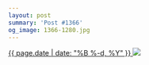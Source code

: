 ```yaml
---
layout: post
summary: 'Post #1366'
og_image: 1366-1280.jpg
---
```


<p>
 <time>
  <a href="/1366">
   {{ page.date | date: "%B %-d, %Y" }}
  </a>
 </time>
 <a href="/1366">
  <img data-taken="5/9/2021" sizes="(min-width: 700px) 50vw, calc(100vw - 2rem)" src="{{ site.assets_url }}/1366-640.jpg" srcset="{{ site.assets_url }}/1366-320.jpg 320w, {{ site.assets_url }}/1366-640.jpg 640w, {{ site.assets_url }}/1366-960.jpg 960w, {{ site.assets_url }}/1366-1280.jpg 1280w"/>
 </a>
</p>
